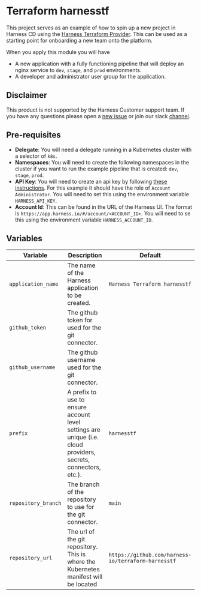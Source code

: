 # Terraform harnesstf

This project serves as an example of how to spin up a new project in Harness CD using the [Harness Terraform Provider](https://github.com/harness-io/terraform-provider-harness). This can be used as a starting point for onboarding a new team onto the platform.

When you apply this module you will have

- A new application with a fully functioning pipeline that will deploy an nginx service to `dev`, `stage`, and `prod` environments.
- A developer and administrator user group for the application.

## Disclaimer

This product is not supported by the Harness Customer support team. If you have any questions please open a [new issue](https://github.com/harness-io/terraform-harnesstf/issues/new) or join our slack [channel](https://harnesscommunity.slack.com/archives/C02G9CUNF1S).

## Pre-requisites

- **Delegate**: You will need a delegate running in a Kubernetes cluster with a selector of `k8s`. 
- **Namespaces**: You will need to create the following namespaces in the cluster if you want to run the example pipeline that is created: `dev`, `stage`, `prod`. 
- **API Key**: You will need to create an api key by following [these instructions](https://docs.harness.io/article/smloyragsm-api-keys). For this example it should have the role of `Account Administrator`. You will need to set this using the environment variable `HARNESS_API_KEY`.
- **Account Id**: This can be found in the URL of the Harness UI. The format is `https://app.harness.io/#/account/<ACCOUNT_ID>`. You will need to se this using the environment variable `HARNESS_ACCOUNT_ID`.


## Variables

| Variable | Description | Default |
| -------- | ----------- | ------- |
| `application_name` | The name of the Harness application to be created. | `Harness Terraform harnesstf` |
| `github_token` | The github token for used for the git connector. | |
| `github_username` | The github username used for the git connector. | |
| `prefix` | A prefix to use to ensure account level settings are unique (i.e. cloud providers, secrets, connectors, etc.). | `harnesstf` |
| `repository_branch` | The branch of the repository to use for the git connector. | `main` |
| `repository_url` | The url of the git repository. This is where the Kubernetes manifest will be located | `https://github.com/harness-io/terraform-harnesstf`
